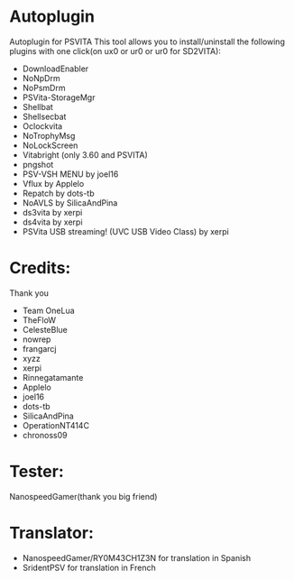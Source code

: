 # Autoplugin
Autoplugin for PSVITA
This tool allows you to install/uninstall the following plugins with one click(on ux0 or ur0 or ur0 for SD2VITA):
- DownloadEnabler
- NoNpDrm
- NoPsmDrm
- PSVita-StorageMgr
- Shellbat
- Shellsecbat
- Oclockvita
- NoTrophyMsg
- NoLockScreen
- Vitabright (only 3.60 and PSVITA)
- pngshot
- PSV-VSH MENU by joel16
- Vflux by Applelo
- Repatch by dots-tb
- NoAVLS by SilicaAndPina
- ds3vita by xerpi
- ds4vita by xerpi
- PSVita USB streaming! (UVC USB Video Class) by xerpi
# Credits:
 Thank you
- Team OneLua
- TheFloW
- CelesteBlue
- nowrep
- frangarcj
- xyzz
- xerpi
- Rinnegatamante
- Applelo
- joel16
- dots-tb
- SilicaAndPina
- OperationNT414C
- chronoss09
# Tester:
NanospeedGamer(thank you big friend)
# Translator:
- NanospeedGamer/RY0M43CH1Z3N for translation in Spanish
- SridentPSV for translation in French

